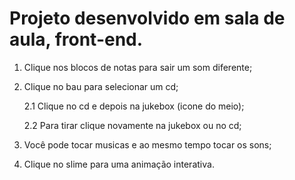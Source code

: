 <h1>Projeto desenvolvido em sala de aula, front-end.</h1>

1. Clique nos blocos de notas para sair um som diferente;

2. Clique no bau para selecionar um cd;

      2.1 Clique no cd e depois na jukebox (icone do meio);

      2.2 Para tirar clique novamente na jukebox ou no cd;

4. Você pode tocar musicas e ao mesmo tempo tocar os sons;

5. Clique no slime para uma animação interativa.
